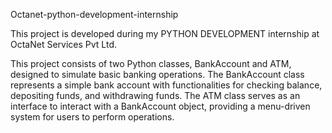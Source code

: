 Octanet-python-development-internship

This project is developed during my PYTHON DEVELOPMENT internship at OctaNet Services Pvt Ltd.

This project consists of two Python classes, BankAccount and ATM, designed to simulate basic banking operations. The BankAccount class represents a simple bank account with functionalities for checking balance, depositing funds, and withdrawing funds. The ATM class serves as an interface to interact with a BankAccount object, providing a menu-driven system for users to perform operations.
